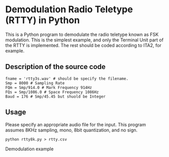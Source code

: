 # Demodulation Radio Teletype (RTTY) in Python
This is a Python program to demodulate the radio teletype known as FSK modulation.
This is the simplest example, and only the Terminal Unit part of the RTTY is implemented. The rest should be coded according to ITA2, for example.

## Description of the source code

~~~
fname = 'rtty3s.wav' # should be specify the filename.
Smp = 8000 # Sampling Rate
FQm = Smp/914.0 # Mark Frequency 914Hz
FQs = Smp/1086.0 # Space Frequency 1086Hz
Baud = 176 # Smp/45.45 but shuold be Integer
~~~
## Usage
Please specify an appropriate audio file for the input.
This program assumes 8KHz sampling, mono, 8bit quantization, and no sign.
~~~
python rtty8k.py > rtty.csv
~~~
Demodulation example
